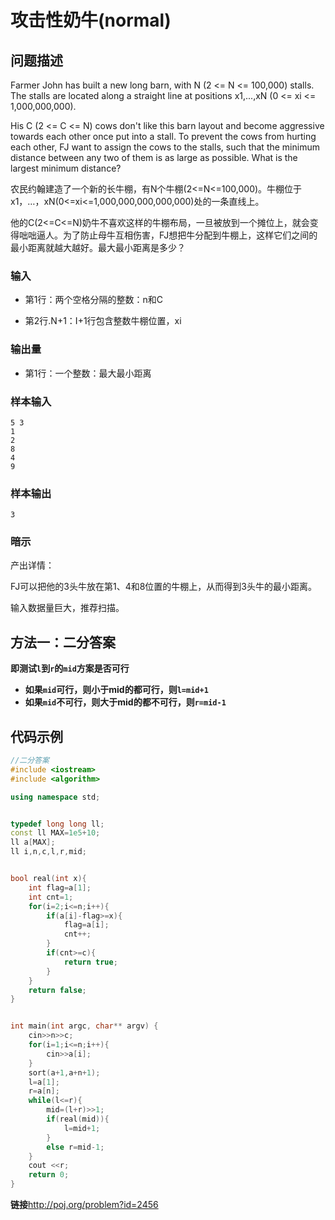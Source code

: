 # 攻击性奶牛(normal)
## 问题描述
Farmer John has built a new long barn, with N (2 <= N <= 100,000) stalls. The stalls are located along a straight line at positions x1,...,xN (0 <= xi <= 1,000,000,000). 

His C (2 <= C <= N) cows don't like this barn layout and become aggressive towards each other once put into a stall. To prevent the cows from hurting each other, FJ want to assign the cows to the stalls, such that the minimum distance between any two of them is as large as possible. What is the largest minimum distance?

农民约翰建造了一个新的长牛棚，有N个牛棚(2<=N<=100,000)。牛棚位于x1，…，xN(0<=xi<=1,000,000,000,000,000)处的一条直线上。

他的C(2<=C<=N)奶牛不喜欢这样的牛棚布局，一旦被放到一个摊位上，就会变得咄咄逼人。为了防止母牛互相伤害，FJ想把牛分配到牛棚上，这样它们之间的最小距离就越大越好。最大最小距离是多少？

### 输入

+ 第1行：两个空格分隔的整数：n和C

+ 第2行.N+1：I+1行包含整数牛棚位置，xi
### 输出量

+ 第1行：一个整数：最大最小距离

### 样本输入
```
5 3
1
2
8
4
9
```
### 样本输出
```
3
```
### 暗示

产出详情：

FJ可以把他的3头牛放在第1、4和8位置的牛棚上，从而得到3头牛的最小距离。

输入数据量巨大，推荐扫描。

## 方法一：二分答案
**即测试```l```到```r```的```mid```方案是否可行**
+ **如果```mid```可行，则小于mid的都可行，则```l=mid+1```**
+ **如果```mid```不可行，则大于mid的都不可行，则```r=mid-1```**

## 代码示例
```c++
//二分答案 
#include <iostream>
#include <algorithm> 

using namespace std;


typedef long long ll;
const ll MAX=1e5+10;
ll a[MAX];
ll i,n,c,l,r,mid;


bool real(int x){
	int flag=a[1];
	int cnt=1;
	for(i=2;i<=n;i++){
		if(a[i]-flag>=x){
			flag=a[i];
			cnt++;
		}
		if(cnt>=c){
			return true;
		}
	}
	return false;
}


int main(int argc, char** argv) {
	cin>>n>>c;
	for(i=1;i<=n;i++){
		cin>>a[i];
	}
	sort(a+1,a+n+1);
	l=a[1];
	r=a[n];
	while(l<=r){
		mid=(l+r)>>1;
		if(real(mid)){
			l=mid+1;
		}
		else r=mid-1;
	}
	cout <<r;
	return 0;
}
```

**链接**<http://poj.org/problem?id=2456>
